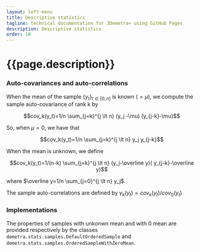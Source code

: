 ```yaml
---
layout: left-menu
title: Descriptive statistics
tagline: technical documentation for JDemetra+ using GitHub Pages
description: Descriptive statistics
order: 10
---
```

# {{page.description}}

### Auto-covariances and auto-correlations

When the mean of the sample $\lbrace y_t \rbrace_{t \in [0, n]}$ is known ($=\mu$), we compute the sample auto-covariance of rank k by 

$$cov_k(y_t)=1/n \sum_{j=k}^{j \lt n} (y_j -\mu) (y_{j-k}-\mu)$$

So, when $\mu = 0$, we have that

$$cov_k(y_t)=1/n \sum_{j=k}^{j \lt n} y_j y_{j-k}$$

When the mean is unknown, we define  

$$cov_k(y_t)=1/(n-k) \sum_{j=k}^{j \lt n} (y_j-\overline y)( y_{j-k}-\overline y)$$

where $\overline y=1/n \sum_{j=0}^{j \lt n} y_j$.

The sample auto-correlations are defined by $\gamma_k(y_t)=cov_k(y_t)/cov_0(y_t)$

### Implementations

The properties of samples with unkonwn mean and with 0 mean are provided respectively by the classes `demetra.stats.samples.DefaultOrderedSample` and `demetra.stats.samples.OrderedSampleWithZeroMean`.